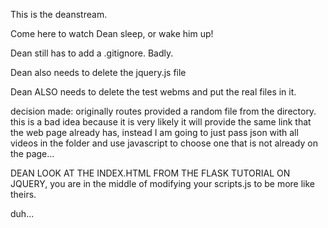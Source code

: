 This is the deanstream. 

Come here to watch Dean sleep, or wake him up!

Dean still has to add a .gitignore. Badly.

Dean also needs to delete the jquery.js file

Dean ALSO needs to delete the test webms and put the real files in it.

decision made: originally routes provided a random file from the
directory. this is a bad idea because it is very likely it will provide
the same link that the web page already has, instead I am going to just
pass json with all videos in the folder and use javascript to choose one
that is not already on the page...

DEAN LOOK AT THE INDEX.HTML FROM THE FLASK TUTORIAL ON JQUERY, you are
in the middle of modifying your scripts.js to be more like theirs.

duh...
